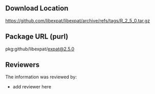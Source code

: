 ## Download Location

https://github.com/libexpat/libexpat/archive/refs/tags/R_2_5_0.tar.gz

## Package URL (purl)

pkg:github/libexpat/expat@2.5.0

## Reviewers

The information was reviewed by:

* add reviewer here
